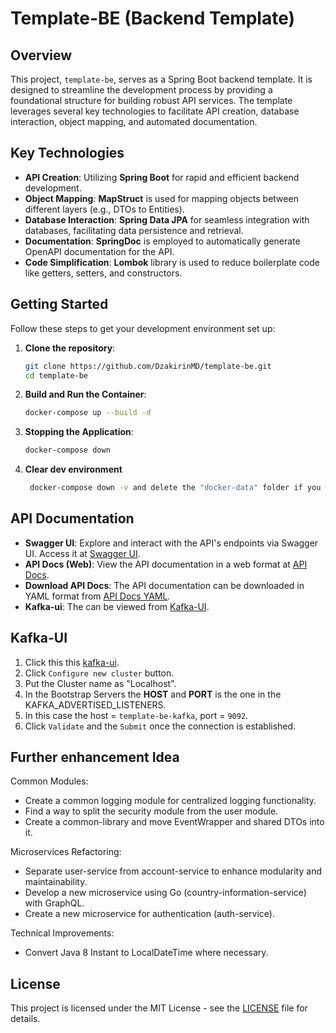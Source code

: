 # Template-BE (Backend Template)

## Overview
This project, `template-be`, serves as a Spring Boot backend template. It is designed to streamline the development process by providing a foundational structure for building robust API services. The template leverages several key technologies to facilitate API creation, database interaction, object mapping, and automated documentation.

## Key Technologies
- **API Creation**: Utilizing **Spring Boot** for rapid and efficient backend development.
- **Object Mapping**: **MapStruct** is used for mapping objects between different layers (e.g., DTOs to Entities).
- **Database Interaction**: **Spring Data JPA** for seamless integration with databases, facilitating data persistence and retrieval.
- **Documentation**: **SpringDoc** is employed to automatically generate OpenAPI documentation for the API.
- **Code Simplification**: **Lombok** library is used to reduce boilerplate code like getters, setters, and constructors.

## Getting Started
Follow these steps to get your development environment set up:

1. **Clone the repository**:
   ```bash
   git clone https://github.com/DzakirinMD/template-be.git
   cd template-be
   ```
2. **Build and Run the Container**:
    ```bash
    docker-compose up --build -d
    ```
3. **Stopping the Application**:
    ```bash
    docker-compose down
    ```   
5. **Clear dev environment**
   ```bash
    docker-compose down -v and delete the "docker-data" folder if you want to clear all the dev environment
    ```   

## API Documentation
- **Swagger UI**: Explore and interact with the API's endpoints via Swagger UI. Access it at [Swagger UI](http://localhost:8080/swagger-ui/index.html).
- **API Docs (Web)**: View the API documentation in a web format at [API Docs](http://localhost:8080/api-docs).
- **Download API Docs**: The API documentation can be downloaded in YAML format from [API Docs YAML](http://localhost:8080/api-docs.yaml).
- **Kafka-ui**: The can be viewed from [Kafka-UI](localhost:18080/kafka-ui).

## Kafka-UI
1. Click this this [kafka-ui](http://localhost:18080).
2. Click `Configure new cluster` button.
3. Put the Cluster name as "Localhost".
4. In the Bootstrap Servers the **HOST** and **PORT** is the one in the KAFKA_ADVERTISED_LISTENERS.
5. In this case the host = `template-be-kafka`, port = `9092`.
6. Click `Validate` and the `Submit` once the connection is established.

## Further enhancement Idea
Common Modules:
- Create a common logging module for centralized logging functionality.
- Find a way to split the security module from the user module.
- Create a common-library and move EventWrapper and shared DTOs into it.

Microservices Refactoring:
- Separate user-service from account-service to enhance modularity and maintainability.
- Develop a new microservice using Go (country-information-service) with GraphQL.
- Create a new microservice for authentication (auth-service).

Technical Improvements:
- Convert Java 8 Instant to LocalDateTime where necessary.

## License
This project is licensed under the MIT License - see the [LICENSE](https://github.com/DzakirinMD/template-be/blob/main/LICENSE) file for details.